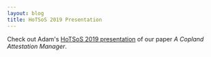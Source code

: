 ```yaml
---
layout: blog
title: HoTSoS 2019 Presentation
---
```

Check out Adam's
[HoTSoS 2019 presentation](https://youtu.be/vr8FgOt_oVY) of our paper
_A Copland Attestation Manager_.
